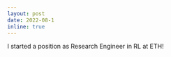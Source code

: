 ```yaml
---
layout: post
date: 2022-08-1
inline: true
---
```


I started a position as Research Engineer in RL at ETH!

